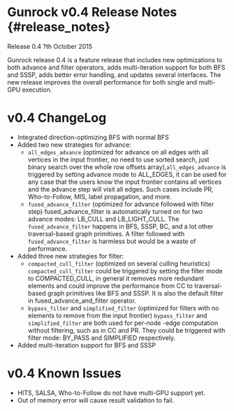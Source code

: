 Gunrock v0.4 Release Notes {#release_notes}
==========================

Release 0.4
?th October 2015

Gunrock release 0.4 is a feature release that includes new optimizations to
both advance and filter operators, adds multi-iteration support for both BFS
and SSSP, adds better error handling, and updates several interfaces. The new
release improves the overall performance for both single and multi-GPU
execution.

v0.4 ChangeLog
==============
 - Integrated direction-optimizing BFS with normal BFS
 - Added two new strategies for advance:
    - `all_edges_advance` (optimized for advance on all edges with all vertices
      in the input frontier, no need to use sorted search, just binary search
      over the whole row offsets array),`all_edges_advance` is triggered by
      setting advance mode to ALL_EDGES, it can be used for any case that the
      users know the input frontier contains all vertices and the advance step
      will visit all edges. Such cases include PR, Who-to-Follow, MIS, label
      propagation, and more.
    - `fused_advance_filter` (optimized for advance followed with filter step)
      fused_advance_filter is automatically turned on for two advance modes:
      LB_CULL and LB_LIGHT_CULL.  The `fused_advance_filter` happens in BFS,
      SSSP, BC, and a lot other traversal-based graph primitives. A filter
      followed with `fused_advance_filter` is harmless but would be a waste of
      performance.
 - Added three new strategies for filter:
    - `compacted_cull_filter` (optimized on several culling
      heuristics) `compacted_cull_filter` could be triggered by setting the filter
      mode to COMPACTED_CULL, in general it removes more redundant elements and
      could improve the performance from CC to traversal-based graph primitives
      like BFS and SSSP. It is also the default filter in
      fused_advance_and_filter operator.
    - `bypass_filter` and `simplified_filter` (optimized for filters with no
      elements to remove from the input frontier) `bypass_filter` and
      `simplified_filter` are both used for per-node -edge computation without
      filtering, such as in CC and PR.  They could be triggered with filter
      mode: BY_PASS and SIMPLIFIED respectively.
 - Added multi-iteration support for BFS and SSSP

v0.4 Known Issues
=================
 - HITS, SALSA, Who-to-Follow do not have multi-GPU support yet.
 - Out of memory error will cause result validation to fail.
